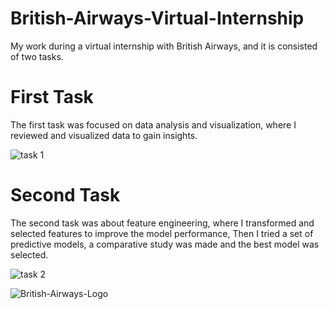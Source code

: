 # British-Airways-Virtual-Internship
My work during a virtual internship with British Airways, and it is consisted of two tasks. 

# First Task
The first task was focused on data analysis and visualization, where I reviewed and visualized data to gain insights.

![task 1](https://user-images.githubusercontent.com/45523231/212751806-40ab53aa-15b8-4871-a711-286731903ac6.png)

# Second Task
The second task was about feature engineering, where I transformed and selected features to improve the model performance, Then I tried a set of predictive models, a comparative study was made and the best model was selected.

![task 2](https://user-images.githubusercontent.com/45523231/212751824-44d0f11a-3bbf-4301-bcdc-7856f4202b35.png)

![British-Airways-Logo](https://user-images.githubusercontent.com/45523231/212746605-29d22adc-28eb-454b-8c74-5a1882aae002.png)
